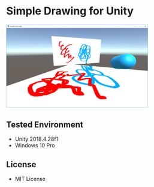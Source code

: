 # Simple Drawing for Unity

<img src="Images/SimpleDrawing.png" width="75%">

## Tested Environment
- Unity 2018.4.28f1
- Windows 10 Pro

## License
- MIT License
